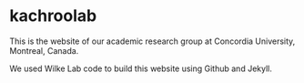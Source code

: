 # kachroolab
This is the website of our academic research group at Concordia University, Montreal, Canada.


We used Wilke Lab code to build this website using Github and Jekyll.

